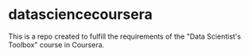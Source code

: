 # datasciencecoursera
This is a repo created to fulfill the requirements of the "Data Scientist's Toolbox" course in Coursera.

